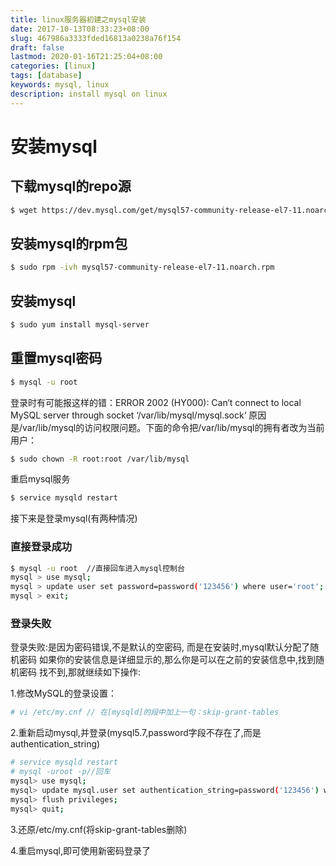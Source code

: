 ```yaml
---
title: linux服务器初建之mysql安装
date: 2017-10-13T08:33:23+08:00
slug: 467986a3333fded16813a0238a76f154
draft: false
lastmod: 2020-01-16T21:25:04+08:00
categories: [linux]
tags: [database]
keywords: mysql, linux
description: install mysql on linux
---
```

# 安装mysql
## 下载mysql的repo源
```bash
$ wget https://dev.mysql.com/get/mysql57-community-release-el7-11.noarch.rpm
```
## 安装mysql的rpm包
```bash
$ sudo rpm -ivh mysql57-community-release-el7-11.noarch.rpm
```
## 安装mysql
```bash
$ sudo yum install mysql-server
```
<!-- more -->
## 重置mysql密码
```bash
$ mysql -u root
```
登录时有可能报这样的错：ERROR 2002 (HY000): Can‘t connect to local MySQL server through socket ‘/var/lib/mysql/mysql.sock‘ 
原因是/var/lib/mysql的访问权限问题。下面的命令把/var/lib/mysql的拥有者改为当前用户：
```bash
$ sudo chown -R root:root /var/lib/mysql
```
重启mysql服务
```bash
$ service mysqld restart
```
接下来是登录mysql(有两种情况)
### 直接登录成功
```bash
$ mysql -u root  //直接回车进入mysql控制台
mysql > use mysql;
mysql > update user set password=password('123456') where user='root';
mysql > exit;
```
### 登录失败
登录失败:是因为密码错误,不是默认的空密码,
而是在安装时,mysql默认分配了随机密码
如果你的安装信息是详细显示的,那么你是可以在之前的安装信息中,找到随机密码
找不到,那就继续如下操作:

1.修改MySQL的登录设置：
```bash
# vi /etc/my.cnf // 在[mysqld]的段中加上一句：skip-grant-tables
```
2.重新启动mysql,并登录(mysql5.7,password字段不存在了,而是authentication_string)
```bash
# service mysqld restart
# mysql -uroot -p//回车
mysql> use mysql;
mysql> update mysql.user set authentication_string=password('123456') where user='root' and Host = 'localhost';
mysql> flush privileges;
mysql> quit; 
```
3.还原/etc/my.cnf(将skip-grant-tables删除)

4.重启mysql,即可使用新密码登录了
